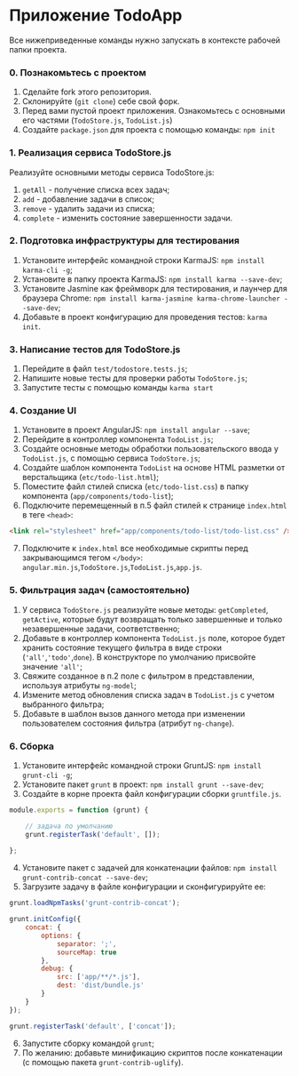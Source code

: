 # Приложение TodoApp

Все нижеприведенные команды нужно запускать в контексте рабочей папки проекта.

### 0. Познакомьтесь с проектом

1. Сделайте fork этого репозитория.
2. Склонируйте (`git clone`) себе свой форк.
3. Перед вами пустой проект приложения. Ознакомьтесь с основными его частями (`TodoStore.js`, `TodoList.js`)
4. Создайте `package.json` для проекта с помощью команды: `npm init`

### 1. Реализация сервиса TodoStore.js

Реализуйте основными методы сервиса TodoStore.js: 

1. `getAll` - получение списка всех задач;
2. `add` - добавление задачи в список;
3. `remove` - удалить задачи из списка;
4. `complete` - изменить состояние завершенности задачи.

### 2. Подготовка инфраструктуры для тестирования

1. Установите интерфейс командной строки KarmaJS: `npm install karma-cli -g`;
2. Установите в папку проекта KarmaJS: `npm install karma --save-dev`;
3. Установите Jasmine как фреймворк для тестирования, и лаунчер для браузера Chrome: `npm install karma-jasmine karma-chrome-launcher --save-dev`;
4. Добавьте в проект конфигурацию для проведения тестов: `karma init`.

### 3. Написание тестов для TodoStore.js

1. Перейдите в файл `test/todostore.tests.js`;
2. Напишите новые тесты для проверки работы `TodoStore.js`;
3. Запустите тесты с помощью команды `karma start`

### 4. Создание UI

1. Установите в проект AngularJS: `npm install angular --save`;
2. Перейдите в контроллер компонента `TodoList.js`;
3. Создайте основные методы обработки пользовательского ввода у `TodoList.js`, с помощью сервиса `TodoStore.js`;
4. Создайте шаблон компонента `TodoList` на основе HTML разметки от верстальщика (`etc/todo-list.html`);
5. Поместите файл стилей списка (`etc/todo-list.css`) в папку компонента (`app/components/todo-list`);
6. Подключите перемещенный в п.5 файл стилей к странице `index.html` в теге `<head>`:

``` html
<link rel="stylesheet" href="app/components/todo-list/todo-list.css" />
```

7. Подключите к `index.html` все необходимые скрипты перед закрывающимся тегом `</body>`: `angular.min.js`,`TodoStore.js`,`TodoList.js`,`app.js`.

### 5. Фильтрация задач (самостоятельно)
 
1. У сервиса `TodoStore.js` реализуйте новые методы: `getCompleted`, `getActive`, которые будут возвращать только завершенные и только незавершенные задачи, соответственно;
2. Добавьте в контроллер компонента `TodoList.js` поле, которое будет хранить состояние текущего фильтра в виде строки (`'all'`,`'todo'`,`done`). В конструкторе по умолчанию присвойте значение `'all'`;
3. Свяжите созданное в п.2 поле с фильтром в представлении, используя атрибуты `ng-model`;
4. Измените метод обновления списка задач в `TodoList.js` с учетом выбранного фильтра;
5. Добавьте в шаблон вызов данного метода при изменении пользователем состояния фильтра (атрибут `ng-change`).

### 6. Сборка

1. Установите интерфейс командной строки GruntJS: `npm install grunt-cli -g`;
2. Установите пакет `grunt` в проект: `npm install grunt --save-dev`;
3. Создайте в корне проекта файл конфигурации сборки `gruntfile.js`.

``` javascript
module.exports = function (grunt) {

    // задача по умолчанию
    grunt.registerTask('default', []);
    
};
```

4. Установите пакет с задачей для конкатенации файлов: `npm install grunt-contrib-concat --save-dev`;
5. Загрузите задачу в файле конфигурации и сконфигурируйте ее:

``` javascript
grunt.loadNpmTasks('grunt-contrib-concat');

grunt.initConfig({
    concat: {
        options: {
            separator: ';',
            sourceMap: true
        },
        debug: {
            src: ['app/**/*.js'],
            dest: 'dist/bundle.js'
        }
    }
});

grunt.registerTask('default', ['concat']);
```

6. Запустите сборку командой `grunt`;
7. По желанию: добавьте минификацию скриптов после конкатенации (с помощью пакета `grunt-contrib-uglify`).
